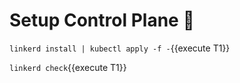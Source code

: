 # Setup Control Plane 📎

`linkerd install | kubectl apply -f -`{{execute T1}}

`linkerd check`{{execute T1}}
